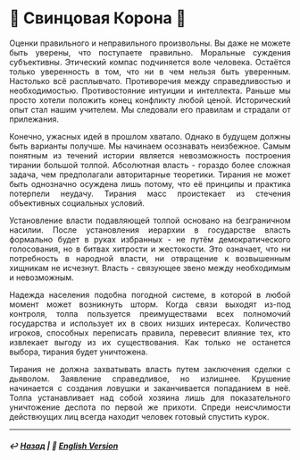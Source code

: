 # 👑 Свинцовая Корона 👑
<p align="justify">Оценки правильного и неправильного произвольны. Вы даже не можете быть уверены, что поступаете правильно. Моральные суждения субъективны. Этический компас подчиняется воле человека. Остаётся только уверенность в том, что ни в чем нельзя быть уверенным. Настолько всё расплывчато. Противоречия между справедливостью и необходимостью. Противостояние интуиции и интеллекта. Раньше мы просто хотели положить конец конфликту любой ценой. Исторический опыт стал нашим учителем. Мы следовали его правилам и страдали от прилежания.</p>

<p align="justify">Конечно, ужасных идей в прошлом хватало. Однако в будущем должны быть варианты получше. Мы начинаем осознавать неизбежное. Самым понятным из течений истории является невозможность построения тирании большой толпой. Абсолютная власть - гораздо более сложная задача, чем предполагали авторитарные теоретики. Тирания не может быть однозначно осуждена лишь потому, что её принципы и практика потерпели неудачу. Тирания масс проистекает из стечения объективных социальных условий.</p>

<p align="justify">Установление власти подавляющей толпой основано на безграничном насилии. После установления иерархии в государстве власть формально будет в руках избранных - не путём демократического голосования, но в битвах хитрости и жестокости. Это означает, что ни потребность в народной власти, ни отвращение к возвышенным хищникам не исчезнут. Власть - связующее звено между необходимым и невозможным.</p>

<p align="justify">Надежда населения подобна погодной системе, в которой в любой момент может возникнуть шторм. Когда связи выходят из-под контроля, толпа пользуется преимуществами всех полномочий государства и использует их в своих низших интересах. Количество игроков, способных переписать правила, перевесит влияние тех, кто извлекает выгоду из их существования. Как только не останется выбора, тирания будет уничтожена.</p>

<p align="justify">Тирания не должна захватывать власть путем заключения сделки с дьяволом. Заявление справедливое, но излишнее. Крушение начинается с создания ловушки и заканчивается попаданием в неё. Толпа устанавливает над собой хозяина лишь для показательного уничтожение деспота по первой же прихоти. Спреди неисчлимости действюущих лиц всегда находит человек готовый спустить курок.</p>

***

##### ↩️ [Назад](index-2.md) | 🗽 [English Version](leadcrown.md)

